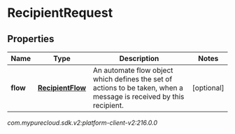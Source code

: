 # RecipientRequest


## Properties

| Name | Type | Description | Notes |
| ------------ | ------------- | ------------- | ------------- |
| **flow** | [**RecipientFlow**](RecipientFlow) | An automate flow object which defines the set of actions to be taken, when a message is received by this recipient. |  [optional] |




_com.mypurecloud.sdk.v2:platform-client-v2:216.0.0_
